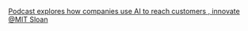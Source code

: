[Podcast explores how companies use AI to reach customers , innovate   @MIT Sloan](https://qi.tc/qi/111763)